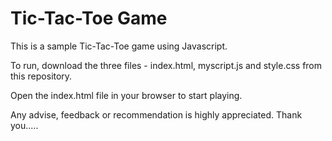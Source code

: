 # Tic-Tac-Toe Game

This is a sample Tic-Tac-Toe game using Javascript.

To run, download the three files - index.html, myscript.js and style.css from this repository.

Open the index.html file in your browser to start playing.

Any advise, feedback or recommendation is highly appreciated.
Thank you.....